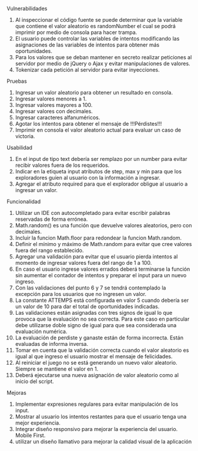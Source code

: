 Vulnerabilidades
1. Al inspeccionar el código fuente se puede determinar que la variable que contiene el valor aleatorio es randomNumber el cual se podrá imprimir por medio de consola para hacer trampa.
2. El usuario puede controlar las variables de intentos modificando las asignaciones de las variables de intentos para obtener más oportunidades.
3. Para los valores que se deban mantener en secreto realizar peticiones al servidor por medio de jQuery o Ajax y evitar manipulaciones de valores.
4. Tokenizar cada petición al servidor para evitar inyecciones.

Pruebas
1. Ingresar un valor aleatorio para obtener un resultado en consola.
2. Ingresar valores menores a 1.
3. Ingresar valores mayores a 100.
4. Ingresar valores con decimales.
5. Ingresar caracteres alfanuméricos.
6. Agotar los intentos para obtener el mensaje de !!!Pérdistes!!!
7. Imprimir en consola el valor aleatorio actual para evaluar un caso de victoria.

Usabilidad
1. En el input de tipo text debería ser remplazo por un number para evitar recibir valores fuera de los requeridos.
2. Indicar en la etiqueta input atributos de step, max y min para que los exploradores guíen al usuario con la información a ingresar.
3. Agregar el atributo required para que el explorador obligue al usuario a ingresar un valor.

Funcionalidad
1. Utilizar un IDE con autocompletado para evitar escribir palabras reservadas de forma errónea.
2. Math.random() es una función que devuelve valores aleatorios, pero con decimales.
3. Incluir la funcion Math.floor para redondear la funcion Math.random.
4. Definir el mínimo y máximo de Math.random para evitar que cree valores fuera del rango establecido.
5. Agregar una validación para evitar que el usuario pierda intentos al momento de ingresar valores fuera del rango de 1 a 100.
6. En caso el usuario ingrese valores errados deberá terminarse la función sin aumentar el contador de intentos y preparar el input para un nuevo ingreso.
7. Con las validaciones del punto 6 y 7 se tendrá contemplado la excepción para los usuarios que no ingresen un valor.
8. La constante ATTEMPS está configurada en valor 5 cuando debería ser un valor de 10 para dar el total de oportunidades indicadas. 
9. Las validaciones están asignadas con tres signos de igual lo que provoca que la evaluación no sea correcta. Para este caso en particular debe utilizarse doble signo de igual para que sea considerada una evaluación numérica.
10. La evaluación de perdiste y ganaste están de forma incorrecta. Están evaluadas de informa inversa.
11. Tomar en cuenta que la validación correcta cuando el valor aleatorio es igual al que ingreso el usuario mostrar el mensaje de felicidades.
12. Al reiniciar el juego no se está generando un nuevo valor aleatorio. Siempre se mantiene el valor en 1.
13. Deberá ejecutarse una nueva asignación de valor aleatorio como al inicio del script.

Mejoras
1. Implementar expresiones regulares para evitar manipulación de los input.
2. Mostrar al usuario los intentos restantes para que el usuario tenga una mejor experiencia.
3. Integrar diseño responsivo para mejorar la experiencia del usuario. Mobile First.
4. utilizar un diseño llamativo para mejorar la calidad visual de la aplicación
